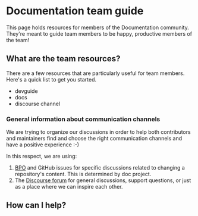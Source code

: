 # Documentation team guide

This page holds resources for members of the Documentation community.
They're meant to guide team members to be happy, productive members of the
team!

## What are the team resources?

There are a few resources that are particularly useful for team members. Here's
a quick list to get you started.
- devguide
- docs
- discourse channel


### General information about communication channels

We are trying to organize our discussions in order to help both contributors and
maintainers find and choose the right communication channels and have a positive experience :-)

In this respect, we are using:
1. [BPO](bugs.python.org) and GitHub issues for specific discussions related to changing a repository's content. This is determined by doc project.
2. The [Discourse forum](http://discuss.python.org/) for general discussions, support
questions, or just as a place where we can inspire each other.

## How can I help?

